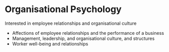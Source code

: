 # Organisational Psychology

Interested in employee relationships and organisational culture

- Affections of employee relationships and the performance of a business
- Management, leadership, and organisational culture, and structures
- Worker well-being and relationships